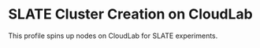 # SLATE Cluster Creation on CloudLab

This profile spins up nodes on CloudLab for SLATE experiments.

